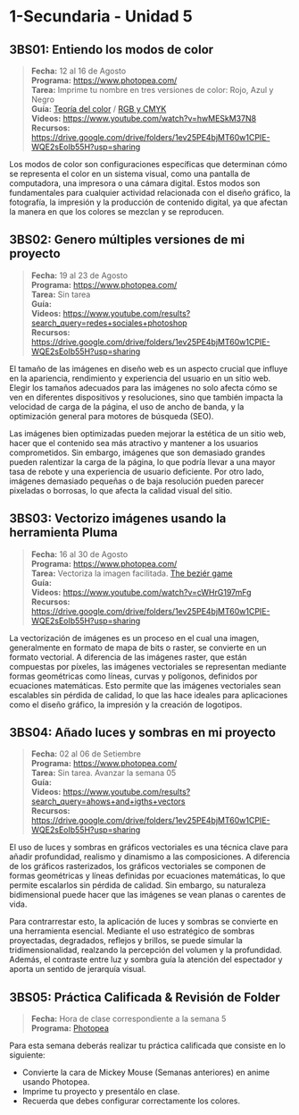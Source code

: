 # 1-Secundaria - Unidad 5

## 3BS01: Entiendo los modos de color

> <i class="bi bi-calendar"></i> **Fecha:** 12 al 16 de Agosto<br><i class="bi bi-laptop"></i> **Programa:** https://www.photopea.com/<br><i class="bi bi-clipboard-check"></i> **Tarea:** Imprime tu nombre en tres versiones de color: Rojo, Azul y Negro<br> <i class="bi bi-card-checklist"></i> **Guía:** [Teoría del color](https://www.canva.com/design/DAGNfccR4kg/o5DpwoNsGyKy_tHe1RQcBA/view?utm_content=DAGNfccR4kg&utm_campaign=designshare&utm_medium=link&utm_source=editor) / [RGB y CMYK](https://www.canva.com/design/DAGNfQFdtaQ/B2EXD0iEXk6-UrxW2NJsMw/view?utm_content=DAGNfQFdtaQ&utm_campaign=designshare&utm_medium=link&utm_source=editor) <br> <i class="bi bi-youtube txt-red"></i> **Videos:** https://www.youtube.com/watch?v=hwMESkM37N8<br><i class="bi bi-files"></i> **Recursos:** https://drive.google.com/drive/folders/1ev25PE4bjMT60w1CPIE-WQE2sEoIb55H?usp=sharing

Los modos de color son configuraciones específicas que determinan cómo se representa el color en un sistema visual, como una pantalla de computadora, una impresora o una cámara digital. Estos modos son fundamentales para cualquier actividad relacionada con el diseño gráfico, la fotografía, la impresión y la producción de contenido digital, ya que afectan la manera en que los colores se mezclan y se reproducen.

## 3BS02: Genero múltiples versiones de mi proyecto

> <i class="bi bi-calendar"></i> **Fecha:** 19 al 23 de Agosto<br><i class="bi bi-laptop"></i> **Programa:** https://www.photopea.com/<br><i class="bi bi-clipboard-check"></i> **Tarea:** Sin tarea<br> <i class="bi bi-card-checklist"></i> **Guía:**  <br> <i class="bi bi-youtube txt-red"></i> **Videos:** https://www.youtube.com/results?search_query=redes+sociales+photoshop<br><i class="bi bi-files"></i> **Recursos:** https://drive.google.com/drive/folders/1ev25PE4bjMT60w1CPIE-WQE2sEoIb55H?usp=sharing

El tamaño de las imágenes en diseño web es un aspecto crucial que influye en la apariencia, rendimiento y experiencia del usuario en un sitio web. Elegir los tamaños adecuados para las imágenes no solo afecta cómo se ven en diferentes dispositivos y resoluciones, sino que también impacta la velocidad de carga de la página, el uso de ancho de banda, y la optimización general para motores de búsqueda (SEO).

Las imágenes bien optimizadas pueden mejorar la estética de un sitio web, hacer que el contenido sea más atractivo y mantener a los usuarios comprometidos. Sin embargo, imágenes que son demasiado grandes pueden ralentizar la carga de la página, lo que podría llevar a una mayor tasa de rebote y una experiencia de usuario deficiente. Por otro lado, imágenes demasiado pequeñas o de baja resolución pueden parecer pixeladas o borrosas, lo que afecta la calidad visual del sitio.

## 3BS03: Vectorizo imágenes usando la herramienta Pluma

> <i class="bi bi-calendar"></i> **Fecha:** 16 al 30 de Agosto<br><i class="bi bi-laptop"></i> **Programa:** https://www.photopea.com/<br><i class="bi bi-clipboard-check"></i> **Tarea:** Vectoriza la imagen facilitada. [The beziér game](https://bezier.method.ac/)<br> <i class="bi bi-card-checklist"></i> **Guía:**  <br> <i class="bi bi-youtube txt-red"></i> **Videos:** https://www.youtube.com/watch?v=cWHrG197mFg<br><i class="bi bi-files"></i> **Recursos:** https://drive.google.com/drive/folders/1ev25PE4bjMT60w1CPIE-WQE2sEoIb55H?usp=sharing

La vectorización de imágenes es un proceso en el cual una imagen, generalmente en formato de mapa de bits o raster, se convierte en un formato vectorial. A diferencia de las imágenes raster, que están compuestas por píxeles, las imágenes vectoriales se representan mediante formas geométricas como líneas, curvas y polígonos, definidos por ecuaciones matemáticas. Esto permite que las imágenes vectoriales sean escalables sin pérdida de calidad, lo que las hace ideales para aplicaciones como el diseño gráfico, la impresión y la creación de logotipos.

<div class="currentTheme">

## 3BS04: Añado luces y sombras en mi proyecto

> <i class="bi bi-calendar"></i> **Fecha:** 02 al 06 de Setiembre<br><i class="bi bi-laptop"></i> **Programa:** https://www.photopea.com/<br><i class="bi bi-clipboard-check"></i> **Tarea:** Sin tarea. Avanzar la semana 05<br> <i class="bi bi-card-checklist"></i> **Guía:**  <br> <i class="bi bi-youtube txt-red"></i> **Videos:** https://www.youtube.com/results?search_query=ahows+and+igths+vectors<br><i class="bi bi-files"></i> **Recursos:** https://drive.google.com/drive/folders/1ev25PE4bjMT60w1CPIE-WQE2sEoIb55H?usp=sharing

El uso de luces y sombras en gráficos vectoriales es una técnica clave para añadir profundidad, realismo y dinamismo a las composiciones. A diferencia de los gráficos rasterizados, los gráficos vectoriales se componen de formas geométricas y líneas definidas por ecuaciones matemáticas, lo que permite escalarlos sin pérdida de calidad. Sin embargo, su naturaleza bidimensional puede hacer que las imágenes se vean planas o carentes de vida.

Para contrarrestar esto, la aplicación de luces y sombras se convierte en una herramienta esencial. Mediante el uso estratégico de sombras proyectadas, degradados, reflejos y brillos, se puede simular la tridimensionalidad, realzando la percepción del volumen y la profundidad. Además, el contraste entre luz y sombra guía la atención del espectador y aporta un sentido de jerarquía visual.
</div>

## 3BS05: Práctica Calificada & Revisión de Folder

> <i class="bi bi-calendar"></i> **Fecha:** Hora de clase correspondiente a la semana 5<br><i class="bi bi-laptop"></i> **Programa:** [Photopea](https://www.photopea.com/)

Para esta semana deberás realizar tu práctica calificada que consiste en lo siguiente:

- Convierte la cara de Mickey Mouse (Semanas anteriores) en anime usando Photopea.
- Imprime tu proyecto y presentálo en clase.
- Recuerda que debes configurar correctamente los colores.

